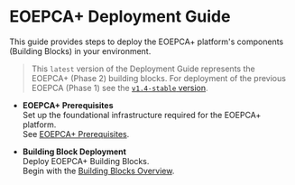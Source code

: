 # EOEPCA+ Deployment Guide

This guide provides steps to deploy the EOEPCA+ platform's components (Building Blocks) in your environment.

> This `latest` version of the Deployment Guide represents the EOEPCA+ (Phase 2) building blocks. For deployment of the previous EOEPCA (Phase 1) see the [`v1.4-stable` version](../v1.4-stable).

* **EOEPCA+ Prerequisites**<br>
  Set up the foundational infrastructure required for the EOEPCA+ platform.<br>
  See [EOEPCA+ Prerequisites](prerequisites/prerequisites-overview.md).

* **Building Block Deployment**<br>
  Deploy EOEPCA+ Building Blocks.<br>
  Begin with the [Building Blocks Overview](building-blocks/overview.md).
